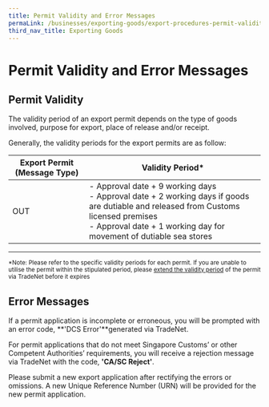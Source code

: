 ```yaml
---
title: Permit Validity and Error Messages
permaLink: /businesses/exporting-goods/export-procedures-permit-validity-and-error-messages
third_nav_title: Exporting Goods
---
```



# Permit Validity and Error Messages

## Permit Validity

The validity period of an export permit depends on the type of goods involved, purpose for export, place of release and/or receipt.

Generally, the validity periods for the export permits are as follow:

|**Export Permit (Message Type)**| **Validity Period*** |
|--|--|
| OUT | - Approval date + 9 working days<br>-   Approval date + 2 working days if goods are dutiable and released from Customs licensed premises<br>-   Approval date + 1 working day for movement of dutiable sea stores |

***
<sup>*Note: Please refer to the specific validity periods for each permit. If you are unable to utilise the permit within the stipulated period, please [extend the validity period](https://www.customs.gov.sg/businesses/exporting-goods/export-procedures/permit-amendments-and-cancellation)  of the permit via TradeNet before it expires

## Error Messages

If a permit application is incomplete or erroneous, you will be prompted with an error code,  **'DCS Error'**generated via TradeNet.

For permit applications that do not meet Singapore Customs’ or other Competent Authorities’ requirements, you will receive a rejection message via TradeNet with the code, **'CA/SC Reject'**.

Please submit a new export application after rectifying the errors or omissions. A new Unique Reference Number (URN) will be provided for the new permit application.

